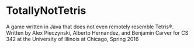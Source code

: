 # TotallyNotTetris
A game written in Java that does not even remotely resemble Tetris®.
Written by Alex Pieczynski, Alberto Hernandez, and Benjamin Carver
  for CS 342 at the University of Illinois at Chicago, Spring 2016
